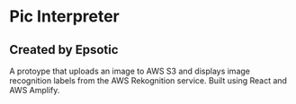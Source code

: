 # Pic Interpreter
## Created by Epsotic

A protoype that uploads an image to AWS S3 and displays image recognition labels from the AWS Rekognition service. Built using React and AWS Amplify.
